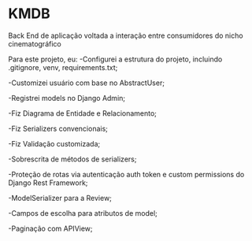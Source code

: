 # KMDB
Back End de aplicação voltada a interação entre consumidores do nicho cinematográfico

Para este projeto, eu:
-Configurei a estrutura do projeto, incluindo .gitignore, venv, requirements.txt;

-Customizei usuário com base no AbstractUser;

-Registrei models no Django Admin;

-Fiz Diagrama de Entidade e Relacionamento;

-Fiz Serializers convencionais;

-Fiz Validação customizada;

-Sobrescrita de métodos de serializers;

-Proteção de rotas via autenticação auth token e custom permissions do Django Rest Framework;

-ModelSerializer para a Review;

-Campos de escolha para atributos de model;

-Paginação com APIView;
